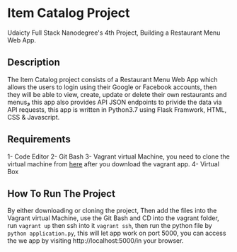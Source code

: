 # Item Catalog Project

Udaicty Full Stack Nanodegree's 4th Project, Building a Restaurant Menu Web App.

## Description

The Item Catalog project consists of a Restaurant Menu Web App which allows the users to login using their Google or Facebook accounts, then they will be able to view, create, update or delete their own restaurants and menusو this app also provides API JSON endpoints to privide the data via API requests, this app is written in Python3.7 using Flask Framwork, HTML, CSS & Javascript.

## Requirements

1- Code Editor
2- Git Bash
3- Vagrant virtual Machine, you need to clone the virtual machine from [here](https://github.com/udacity/fullstack-nanodegree-vm.) after you download the vagrant app.
4- Virtual Box
  
  ## How To Run The Project
  
  By either downloading or cloning the project,
  Then add the files into the Vagrant virtual Machine, use the Git Bash and CD into the vagrant folder, run `vagrant up` then ssh into it
  `vagrant ssh`, then run the python file by `python application.py`, this will let app work on port 5000, you can access the we app by visiting http://localhost:5000/in your browser.
